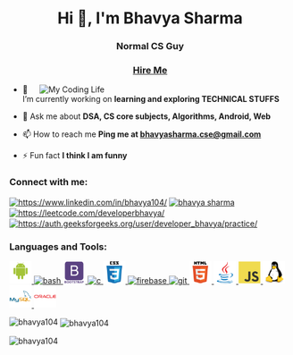 <h1 align="center" >Hi 👋, I'm Bhavya Sharma</h1>
<h3 align="center">Normal CS Guy</h3>
<h3 align="center"> <a href="https://about.me/bhavya_sharma">Hire Me</a> </h3>
 
 <img align="right" alt="My Coding Life" src="https://media.giphy.com/media/Ah3zHH7hvsSB2/giphy.gif" width="450" >
 
- 🔭 I’m currently working on **learning and exploring TECHNICAL STUFFS**

- 💬 Ask me about **DSA, CS core subjects, Algorithms, Android, Web**

- 📫 How to reach me **Ping me at bhavyasharma.cse@gmail.com**

- ⚡ Fun fact **I think I am funny**

<h3 align="left">Connect with me:</h3>
<p align="left">
 
<a href="https://www.linkedin.com/in/bhavya104/" target="blank"><img align="center" src="https://cdn.jsdelivr.net/npm/simple-icons@3.0.1/icons/linkedin.svg" alt="https://www.linkedin.com/in/bhavya104/" height="30" width="40" /></a> 
<a href="https://developerbhavya.medium.com/" target="blank"><img align="center" src="https://user-images.githubusercontent.com/54014998/118653598-55471080-b805-11eb-9ea8-a7da5c2f4d4a.png" alt="bhavya sharma" height="30" width="40" /></a> 
<a href="https://leetcode.com/developerbhavya/" target="blank"><img align="center" src="https://cdn.jsdelivr.net/npm/simple-icons@3.0.1/icons/leetcode.svg" alt="https://leetcode.com/developerbhavya/" height="30" width="40" /></a>
 <a href="https://auth.geeksforgeeks.org/user/developer_bhavya/practice/" target="blank"><img align="center" src="https://cdn.jsdelivr.net/npm/simple-icons@3.0.1/icons/geeksforgeeks.svg" alt="https://auth.geeksforgeeks.org/user/developer_bhavya/practice/" height="30" width="40" /></a> 
</p>

<h3 align="left">Languages and Tools:</h3>
<p align="left"> <a href="https://developer.android.com" target="_blank"> <img src="https://raw.githubusercontent.com/devicons/devicon/master/icons/android/android-original-wordmark.svg" alt="android" width="40" height="40"/> </a> <a href="https://www.gnu.org/software/bash/" target="_blank"> <img src="https://www.vectorlogo.zone/logos/gnu_bash/gnu_bash-icon.svg" alt="bash" width="40" height="40"/> </a> <a href="https://getbootstrap.com" target="_blank"> <img src="https://raw.githubusercontent.com/devicons/devicon/master/icons/bootstrap/bootstrap-plain-wordmark.svg" alt="bootstrap" width="40" height="40"/> </a> <a href="https://kotlinlang.org/" target="_blank"> <img src="https://user-images.githubusercontent.com/54014998/118654320-11084000-b806-11eb-925b-69d18895a8cd.png" alt="c" width="40" height="40"/> </a><a href="https://www.w3schools.com/css/" target="_blank"> <img src="https://raw.githubusercontent.com/devicons/devicon/master/icons/css3/css3-original-wordmark.svg" alt="css3" width="40" height="40"/> </a><a href="https://firebase.google.com/" target="_blank"> <img src="https://www.vectorlogo.zone/logos/firebase/firebase-icon.svg" alt="firebase" width="40" height="40"/> </a><a href="https://git-scm.com/" target="_blank"> <img src="https://www.vectorlogo.zone/logos/git-scm/git-scm-icon.svg" alt="git" width="40" height="40"/> </a> <a href="https://www.w3.org/html/" target="_blank"> <img src="https://raw.githubusercontent.com/devicons/devicon/master/icons/html5/html5-original-wordmark.svg" alt="html5" width="40" height="40"/> </a> <a href="https://www.java.com" target="_blank"> <img src="https://raw.githubusercontent.com/devicons/devicon/master/icons/java/java-original.svg" alt="java" width="40" height="40"/> </a> <a href="https://developer.mozilla.org/en-US/docs/Web/JavaScript" target="_blank"> <img src="https://raw.githubusercontent.com/devicons/devicon/master/icons/javascript/javascript-original.svg" alt="javascript" width="40" height="40"/> </a> <a href="https://www.linux.org/" target="_blank"> <img src="https://raw.githubusercontent.com/devicons/devicon/master/icons/linux/linux-original.svg" alt="linux" width="40" height="40"/> </a></a> <a href="https://www.mysql.com/" target="_blank"> <img src="https://raw.githubusercontent.com/devicons/devicon/master/icons/mysql/mysql-original-wordmark.svg" alt="mysql" width="40" height="40"/> </a><a href="https://www.oracle.com/" target="_blank"> <img src="https://raw.githubusercontent.com/devicons/devicon/master/icons/oracle/oracle-original.svg" alt="oracle" width="40" height="40"/> </a>
<p><img align="left" src="https://github-readme-stats.vercel.app/api/top-langs?username=bhavya104&show_icons=true&locale=en&layout=compact" alt="bhavya104" /></p>

<p>&nbsp;<img align="center" src="https://github-readme-stats.vercel.app/api?username=bhavya104&show_icons=true&locale=en" alt="bhavya104" /></p>

<p><img align="center" src="https://github-readme-streak-stats.herokuapp.com/?user=bhavya104&" alt="bhavya104" /></p>


<!-- [![Bhavya github activity graph](https://activity-graph.herokuapp.com/graph?username=bhavya104&theme=xcode)](https://git.io/bhavya104) -->

